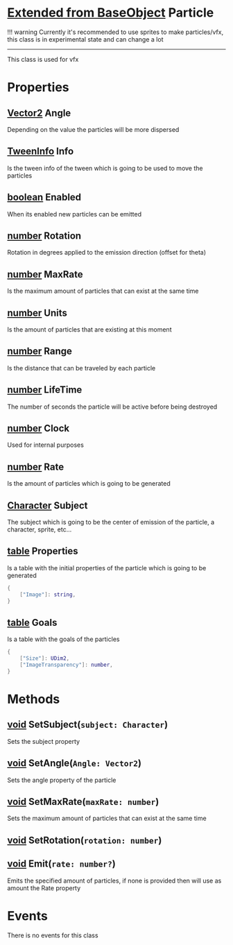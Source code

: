 # [Extended from BaseObject](BaseObject.md) Particle 
!!! warning 
  	Currently it's recommended to use sprites to make particles/vfx, this class is in experimental state and can change a lot

  _____
  This class is used for vfx

	 
# Properties

## [Vector2](Vector2.md) Angle
Depending on the value the particles will be more dispersed
  
## [TweenInfo](TweenInfo.md) Info
Is the tween info of the tween which is going to be used to move the particles
  
## [boolean](boolean.md) Enabled
When its enabled new particles can be emitted
  
## [number](number.md) Rotation
Rotation in degrees applied to the emission direction (offset for theta)

## [number](number.md) MaxRate
Is the maximum amount of particles that can exist at the same time
  
## [number](number.md) Units
Is the amount of particles that are existing at this moment
  
## [number](number.md) Range
Is the distance that can be traveled by each particle 
  
## [number](number.md) LifeTime
The number of seconds the particle will be active before being destroyed
  
## [number](number.md) Clock
Used for internal purposes
  
## [number](number.md) Rate
Is the amount of particles which is going to be generated
  
## [Character](Character.md) Subject
The subject which is going to be the center of emission of the particle, a character, sprite, etc...
  
## [table](table.md) Properties 
Is a table with the initial properties of the particle which is going to be generated
   
```lua
{
 	["Image"]: string,
}
```
## [table](table.md) Goals 
Is a table with the goals of the particles
   
```lua
{
 	["Size"]: UDim2,
	["ImageTransparency"]: number,
}
```


# Methods
## [void](void.md) SetSubject(`subject: Character`) 
 Sets the subject property

## [void](void.md) SetAngle(`Angle: Vector2`) 
 Sets the angle property of the particle

## [void](void.md) SetMaxRate(`maxRate: number`) 
 Sets the maximum amount of particles that can exist at the same time

## [void](void.md) SetRotation(`rotation: number`) 
 
## [void](https://create.roblox.com/docs/scripting/luau/nil) Emit(`rate: number?`) 
 Emits the specified amount of particles, if none is provided then will use as amount the Rate property
    


# Events
There is no events for this class


